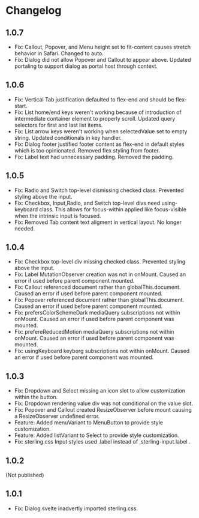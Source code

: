 # Changelog

## 1.0.7

- Fix: Callout, Popover, and Menu height set to fit-content causes stretch behavior in Safari. Changed to auto.
- Fix: Dialog did not allow Popover and Callout to appear above. Updated portaling to support dialog as portal host through context.

## 1.0.6

- Fix: Vertical Tab justification defaulted to flex-end and should be flex-start.
- Fix: List home/end keys weren't working because of introduction of intermediate container element to properly scroll. Updated query selectors for first and last list items.
- Fix: List arrow keys weren't working when selectedValue set to empty string. Updated conditionals in key handler.
- Fix: Dialog footer justified footer content as flex-end in default styles which is too opinionated. Removed flex styling from footer.
- Fix: Label text had unnecessary padding. Removed the padding.

## 1.0.5

- Fix: Radio and Switch top-level dismissing checked class. Prevented styling above the input.
- Fix: Checkbox, Input,Radio, and Switch top-level divs need using-keyboard class. This allows for focus-within applied like focus-visible when the intrinsic input is focused.
- Fix: Removed Tab content text aligment in vertical layout. No longer needed.

## 1.0.4

- Fix: Checkbox top-level div missing checked class. Prevented styling above the input.
- Fix: Label MutationObserver creation was not in onMount. Caused an error if used before parent component mounted.
- Fix: Callout referenced document rather than globalThis.document. Caused an error if used before parent component mounted.
- Fix: Popover referenced document rather than globalThis.document. Caused an error if used before parent component mounted.
- Fix: prefersColorSchemeDark mediaQuery subscriptions not within onMount. Caused an error if used before parent component was mounted.
- Fix: prefereReducedMotion mediaQuery subscriptions not within onMount. Caused an error if used before parent component was mounted.
- Fix: usingKeyboard keyborg subscriptions not within onMount. Caused an error if used before parent component was mounted.

## 1.0.3

- Fix: Dropdown and Select missing an icon slot to allow customization within the button.
- Fix: Dropdown rendering value div was not conditional on the value slot.
- Fix: Popover and Callout created ResizeObserver before mount causing a ResizeObserver undefined error.
- Feature: Added menuVariant to MenuButton to provide style customization.
- Feature: Added listVariant to Select to provide style customization.
- Fix: sterling.css Input styles used .label instead of .sterling-input.label .

## 1.0.2

(Not published)

## 1.0.1

- Fix: Dialog.svelte inadvertly imported sterling.css.
